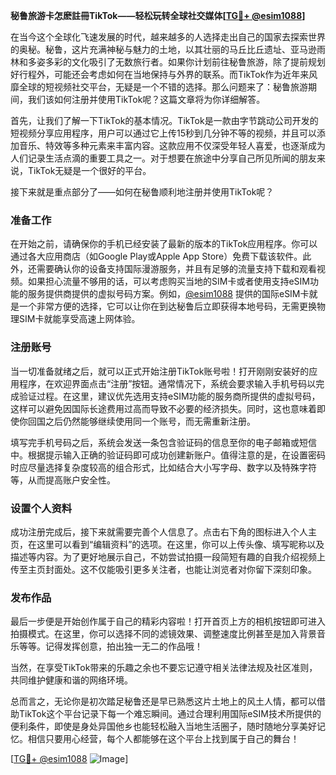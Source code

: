 **秘鲁旅游卡怎麽註冊TikTok——轻松玩转全球社交媒体[[TG💪+ @esim1088](https://t.me/s/esim1088)]**

在当今这个全球化飞速发展的时代，越来越多的人选择走出自己的国家去探索世界的奥秘。秘鲁，这片充满神秘与魅力的土地，以其壮丽的马丘比丘遗址、亚马逊雨林和多姿多彩的文化吸引了无数旅行者。如果你计划前往秘鲁旅游，除了提前规划好行程外，可能还会考虑如何在当地保持与外界的联系。而TikTok作为近年来风靡全球的短视频社交平台，无疑是一个不错的选择。那么问题来了：秘鲁旅游期间，我们该如何注册并使用TikTok呢？这篇文章将为你详细解答。

首先，让我们了解一下TikTok的基本情况。TikTok是一款由字节跳动公司开发的短视频分享应用程序，用户可以通过它上传15秒到几分钟不等的视频，并且可以添加音乐、特效等多种元素来丰富内容。这款应用不仅深受年轻人喜爱，也逐渐成为人们记录生活点滴的重要工具之一。对于想要在旅途中分享自己所见所闻的朋友来说，TikTok无疑是一个很好的平台。

接下来就是重点部分了——如何在秘鲁顺利地注册并使用TikTok呢？

### 准备工作

在开始之前，请确保你的手机已经安装了最新的版本的TikTok应用程序。你可以通过各大应用商店（如Google Play或Apple App Store）免费下载该软件。此外，还需要确认你的设备支持国际漫游服务，并且有足够的流量支持下载和观看视频。如果担心流量不够用的话，可以考虑购买当地的SIM卡或者使用支持eSIM功能的服务提供商提供的虚拟号码方案。例如，[@esim1088](https://t.me/s/esim1088) 提供的国际eSIM卡就是一个非常方便的选择，它可以让你在到达秘鲁后立即获得本地号码，无需更换物理SIM卡就能享受高速上网体验。

### 注册账号

当一切准备就绪之后，就可以正式开始注册TikTok账号啦！打开刚刚安装好的应用程序，在欢迎界面点击“注册”按钮。通常情况下，系统会要求输入手机号码以完成验证过程。在这里，建议优先选用支持eSIM功能的服务商所提供的虚拟号码，这样可以避免因国际长途费用过高而导致不必要的经济损失。同时，这也意味着即使你回国之后仍然能够继续使用同一个账号，而无需重新注册。

填写完手机号码之后，系统会发送一条包含验证码的信息至你的电子邮箱或短信中。根据提示输入正确的验证码即可成功创建新账户。值得注意的是，在设置密码时应尽量选择复杂度较高的组合形式，比如结合大小写字母、数字以及特殊字符等，从而提高账户安全性。

### 设置个人资料

成功注册完成后，接下来就需要完善个人信息了。点击右下角的图标进入个人主页，在这里可以看到“编辑资料”的选项。在这里，你可以上传头像、填写昵称以及描述等内容。为了更好地展示自己，不妨尝试拍摄一段简短有趣的自我介绍视频上传至主页封面处。这不仅能吸引更多关注者，也能让浏览者对你留下深刻印象。

### 发布作品

最后一步便是开始创作属于自己的精彩内容啦！打开首页上方的相机按钮即可进入拍摄模式。在这里，你可以选择不同的滤镜效果、调整速度比例甚至是加入背景音乐等等。记得发挥创意，拍出独一无二的作品哦！

当然，在享受TikTok带来的乐趣之余也不要忘记遵守相关法律法规及社区准则，共同维护健康和谐的网络环境。

总而言之，无论你是初次踏足秘鲁还是早已熟悉这片土地上的风土人情，都可以借助TikTok这个平台记录下每一个难忘瞬间。通过合理利用国际eSIM技术所提供的便利条件，即使是身处异国他乡也能轻松融入当地生活圈子，随时随地分享美好记忆。相信只要用心经营，每个人都能够在这个平台上找到属于自己的舞台！

[[TG💪+ @esim1088](https://t.me/s/esim1088) ![Image](https://i.postimg.cc/4NQfJmqS/Snipaste-2025-05-13-00-14-12.png)]